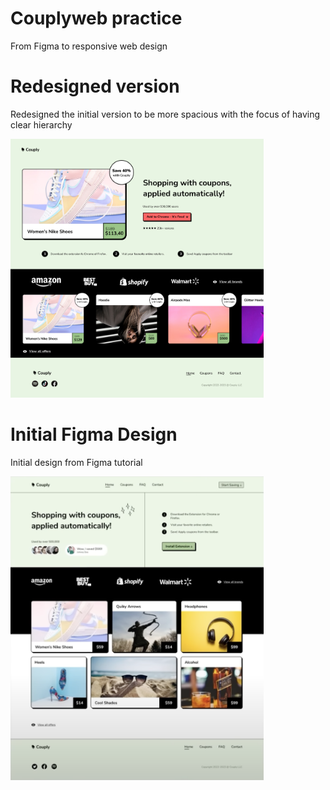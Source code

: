 # Couplyweb practice

From Figma to responsive web design

# Redesigned version

Redesigned the initial version to be more spacious with the focus of having clear hierarchy

<img width="405" alt="Version 5 Desktop Design" src="assets/V5.jpg">

# Initial Figma Design

Initial design from Figma tutorial

<img width="405" alt="Version 5 Desktop Design" src="assets/original_design.png">
